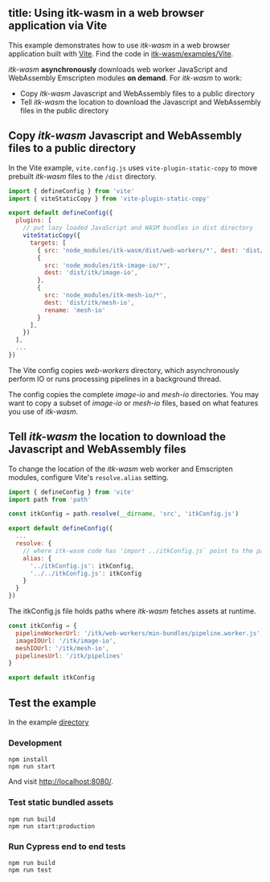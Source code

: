 title: Using itk-wasm in a web browser application via Vite
---

This example demonstrates how to use *itk-wasm* in a web browser application built with [Vite](https://vitejs.dev/). Find the code in [itk-wasm/examples/Vite](https://github.com/InsightSoftwareConsortium/itk-wasm/tree/main/examples/Vite).

*itk-wasm* **asynchronously** downloads web worker JavaScript and WebAssembly Emscripten modules **on demand**.  For *itk-wasm* to work:

* Copy *itk-wasm* Javascript and WebAssembly files to a public directory
* Tell *itk-wasm* the location to download the Javascript and WebAssembly files in the public directory

## Copy *itk-wasm* Javascript and WebAssembly files to a public directory

In the Vite example, `vite.config.js` uses `vite-plugin-static-copy` to move prebuilt *itk-wasm* files to the `/dist` directory.

```js
import { defineConfig } from 'vite'
import { viteStaticCopy } from 'vite-plugin-static-copy'

export default defineConfig({
  plugins: [
    // put lazy loaded JavaScript and WASM bundles in dist directory
    viteStaticCopy({
      targets: [
        { src: 'node_modules/itk-wasm/dist/web-workers/*', dest: 'dist/itk/web-workers' },
        {
          src: 'node_modules/itk-image-io/*',
          dest: 'dist/itk/image-io',
        },
        {
          src: 'node_modules/itk-mesh-io/*',
          dest: 'dist/itk/mesh-io',
          rename: 'mesh-io'
        }
      ],
    })
  ],
  ...
})
```

The Vite config copies *web-workers* directory, which asynchronously perform IO or runs processing pipelines in a background thread.

The config copies the complete *image-io* and *mesh-io* directories. You may want to copy a subset of *image-io* or *mesh-io* files, based on what features you use of *itk-wasm*.

## Tell *itk-wasm* the location to download the Javascript and WebAssembly files

To change the location of the *itk-wasm* web worker and Emscripten modules, configure Vite's `resolve.alias` setting.

```js
import { defineConfig } from 'vite'
import path from 'path'

const itkConfig = path.resolve(__dirname, 'src', 'itkConfig.js')

export default defineConfig({
  ...
  resolve: {
    // where itk-wasm code has 'import ../itkConfig.js` point to the path of itkConfig
    alias: {
      '../itkConfig.js': itkConfig,
      '../../itkConfig.js': itkConfig
    }
  }
})
```

The itkConfig.js file holds paths where *itk-wasm* fetches assets at runtime.

```js
const itkConfig = {
  pipelineWorkerUrl: '/itk/web-workers/min-bundles/pipeline.worker.js',
  imageIOUrl: '/itk/image-io',
  meshIOUrl: '/itk/mesh-io',
  pipelinesUrl: '/itk/pipelines'
}

export default itkConfig
```

## Test the example

In the example [directory](https://github.com/InsightSoftwareConsortium/itk-wasm/tree/main/examples/Vite)

### Development

```
npm install
npm run start
```
And visit [http://localhost:8080/](http://localhost:8080/).

### Test static bundled assets

```
npm run build
npm run start:production
```

### Run Cypress end to end tests

```
npm run build
npm run test
```